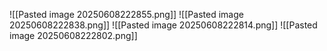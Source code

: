 ![[Pasted image 20250608222855.png]]
![[Pasted image 20250608222838.png]]
![[Pasted image 20250608222814.png]]
![[Pasted image 20250608222802.png]]